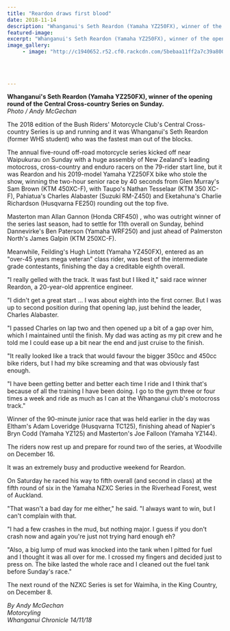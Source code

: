 ```yaml
---
title: "Reardon draws first blood"
date: 2018-11-14
description: "Whanganui's Seth Reardon (Yamaha YZ250FX), winner of the opening round of the Central Cross-country Series..."
featured-image: 
excerpt: "Whanganui's Seth Reardon (Yamaha YZ250FX), winner of the opening round of the Central Cross-country Series."
image_gallery:
	 - image: "http://c1940652.r52.cf0.rackcdn.com/5bebaa11ff2a7c39a800075d/Seth-Reardon-with-trophy-Chron-14-nov.jpg"
	
	
	
	
---
```


<p><span><strong>Whanganui's Seth Reardon (Yamaha YZ250FX), winner of the opening round of the Central Cross-country Series on Sunday.</strong> <br /><em>Photo / Andy McGechan</em></span></p>
<p class="element element-paragraph">The 2018 edition of the Bush Riders' Motorcycle Club's Central Cross-country Series is up and running and it was Whanganui's Seth Reardon (former WHS student) who was the fastest man out of the blocks.</p>
<p class="element element-paragraph">The annual five-round off-road motorcycle series kicked off near Waipukurau on Sunday with a huge assembly of New Zealand's leading motocross, cross-country and enduro racers on the 79-rider start line, but it was Reardon and his 2019-model Yamaha YZ250FX bike who stole the show, winning the two-hour senior race by 40 seconds from Glen Murray's Sam Brown (KTM 450XC-F), with Taupo's Nathan Tesselaar (KTM 350 XC-F), Pahiatua's Charles Alabaster (Suzuki RM-Z450) and Eketahuna's Charlie Richardson (Husqvarna FE250) rounding out the top five.</p>
<p class="element element-paragraph">Masterton man Allan Gannon (Honda CRF450) , who was outright winner of the series last season, had to settle for 11th overall on Sunday, behind Dannevirke's Ben Paterson (Yamaha WRF250) and just ahead of Palmerston North's James Galpin (KTM 250XC-F).</p>
<p class="element element-paragraph">Meanwhile, Feilding's Hugh Lintott (Yamaha YZ450FX), entered as an "over-45 years mega veteran" class rider, was best of the intermediate grade contestants, finishing the day a creditable eighth overall.</p>
<p class="element element-paragraph">"I really gelled with the track. It was fast but I liked it," said race winner Reardon, a 20-year-old apprentice engineer.</p>
<p class="element element-paragraph">"I didn't get a great start ... I was about eighth into the first corner. But I was up to second position during that opening lap, just behind the leader, Charles Alabaster.</p>
<p class="element element-paragraph">"I passed Charles on lap two and then opened up a bit of a gap over him, which I maintained until the finish. My dad was acting as my pit crew and he told me I could ease up a bit near the end and just cruise to the finish.</p>
<p class="element element-paragraph">"It really looked like a track that would favour the bigger 350cc and 450cc bike riders, but I had my bike screaming and that was obviously fast enough.</p>
<p class="element element-paragraph">"I have been getting better and better each time I ride and I think that's because of all the training I have been doing. I go to the gym three or four times a week and ride as much as I can at the Whanganui club's motocross track."</p>
<p class="element element-paragraph">Winner of the 90-minute junior race that was held earlier in the day was Eltham's Adam Loveridge (Husqvarna TC125), finishing ahead of Napier's Bryn Codd (Yamaha YZ125) and Masterton's Joe Falloon (Yamaha YZ144).</p>
<p class="element element-paragraph">The riders now rest up and prepare for round two of the series, at Woodville on December 16.</p>
<p class="element element-paragraph">It was an extremely busy and productive weekend for Reardon.</p>
<p class="element element-paragraph">On Saturday he raced his way to fifth overall (and second in class) at the fifth round of six in the Yamaha NZXC Series in the Riverhead Forest, west of Auckland.</p>
<p class="element element-paragraph">"That wasn't a bad day for me either," he said. "I always want to win, but I can't complain with that.</p>
<p class="element element-paragraph">"I had a few crashes in the mud, but nothing major. I guess if you don't crash now and again you're just not trying hard enough eh?</p>
<p class="element element-paragraph">"Also, a big lump of mud was knocked into the tank when I pitted for fuel and I thought it was all over for me. I crossed my fingers and decided just to press on. The bike lasted the whole race and I cleaned out the fuel tank before Sunday's race."</p>
<p class="element element-paragraph">The next round of the NZXC Series is set for Waimiha, in the King Country, on December 8.</p>
<p><span><em>By Andy McGechan<br />Motorcyling<br />Whanganui Chronicle 14/11/18</em></span></p>

